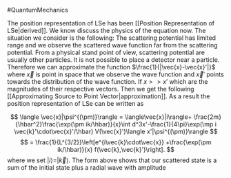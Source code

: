 #QuantumMechanics 

The position representation of LSe has been [[Position Representation of LSe|derived]]. We know discuss the physics of the equation now. The situation we consider is the following: The scattering potential has limited range and we observe the scattered wave function far from the scattering potential. From a physical stand point of view, scattering potential are usually other particles. It is not possible to place a detector near a particle. Therefore we can approximate the function $\frac{1}{|\vec{x}-\vec{x}'|}$ where $\vec{x}$ is point in space that we observe the wave function and $\vec{x}'$ points towards the distribution of the wave function. If $x>>x'$ which are the magnitudes of their respective vectors. Then we get the following [[Approximating Source to Point Vector|approximation]]. As a result the position representation of LSe can be written as

$$
\langle \vec{x}|\psi^{(\pm)}\rangle = \langle\vec{x}|i\rangle+ \frac{2m}{\hbar^2}\frac{\exp(\pm ik/\hbar)}{x}\int d^3x'-\frac{1}{4\pi}\exp(\mp i \vec{k}'\cdot\vec{x}'/\hbar) V(\vec{x}')\langle x'|\psi^{(\pm)}\rangle
$$
$$
= \frac{1}{L^{3/2}}\left[e^{i\vec{k}\cdot\vec{x}}    +\frac{\exp(\pm ik/\hbar)}{x} f(\vec{k},\vec{k}')\right].
$$
where we set $|i\rangle = | \vec{k}\rangle$.  The form above shows that our scattered state is a sum of the initial state plus a radial wave with amplitude 